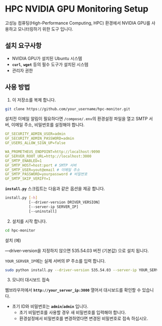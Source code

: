 # **HPC NVIDIA GPU Monitoring Setup**

고성능 컴퓨팅(High-Performance Computing, HPC) 환경에서 NVIDIA GPU를 사용하고 모니터링하기 위한 도구 입니다.

## **설치 요구사항**

- NVIDIA GPU가 설치된 Ubuntu 시스템
- **`curl`**, **`wget`** 등의 필수 도구가 설치된 시스템
- 관리자 권한

## **사용 방법**

1. 이 저장소를 복제 합니다.

```bash
git clone https://github.com/your_username/hpc-monitor.git
```

설치전 이메일 알림이 필요하다면 `/compose/.env`의 환경설정 파일을 열고 SMTP 서버, 이메일 주소, 비밀번호를 설정해야 합니다.

```yaml
GF_SECURITY_ADMIN_USER=admin
GF_SECURITY_ADMIN_PASSWORD=admin
GF_USERS_ALLOW_SIGN_UP=false

WA_PROMETHEUS_ENDPOINT=http://localhost:9090
GF_SERVER_ROOT_URL=http://localhost:3000
GF_SMTP_ENABLED=1
GF_SMTP_HOST=host:port # SMTP 서버
GF_SMTP_USER=yout@email # 이메일 주소
GF_SMTP_PASSWORD=yourpassword # 비밀번호
GF_SMTP_SKIP_VERIFY=1
```

**`install.py`** 스크립트는 다음과 같은 옵션을 제공 합니다.

```bash
install.py [-h]
           [--driver-version DRIVER_VERSION]
           [--server-ip SERVER_IP]
           [--uninstall]
```

2. 설치를 시작 합니다.

```bash
cd hpc-monitor
```

설치 (예)

—driver-version을 지정하지 않으면 535.54.03 버전 (기본값) 으로 설치 됩니다.

`YOUR_SERVER_IP`에는 실제 서버의 IP 주소를 입력 합니다.

```bash
sudo python install.py --driver-version 535.54.03 --server-ip YOUR_SERVER_IP
```

3. 모니터 대시보드 접속

웹브라우저에서 **`http://your_server_ip:3000`** 열어서 대시보드를 확인할 수 있습니다.

- 초기 ID와 비밀번호는 **`admin`**/**`admin`** 입니다.
    - 초기 비밀번호를 사용할 경우 새 비밀번호를 입력해야 합니다.
    - 환경설정에서 비밀번호를 변경하였다면 변경된 비밀번호로 접속 하십시오.
